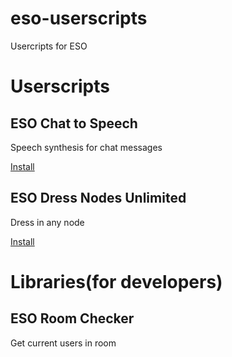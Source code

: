 # eso-userscripts
Usercripts for ESO
# Userscripts
## ESO Chat to Speech
Speech synthesis for chat messages

[Install](https://github.com/tttooottt/eso-userscripts/raw/master/chat-speech/chat-speech.user.js)
## ESO Dress Nodes Unlimited
Dress in any node

[Install](https://github.com/tttooottt/eso-userscripts/raw/master/dress-nodes/dress-nodes.user.js)
# Libraries(for developers)
## ESO Room Checker
Get current users in room
